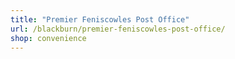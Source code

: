 ```yaml
---
title: "Premier Feniscowles Post Office"
url: /blackburn/premier-feniscowles-post-office/
shop: convenience
---
```

